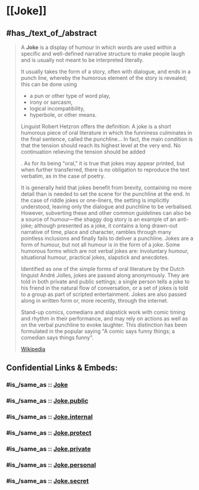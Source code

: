 
# [[Joke]] 


## #has_/text_of_/abstract 

> A **Joke** is a display of humour in which words are used within a specific and well-defined narrative structure 
> to make people laugh and is usually not meant to be interpreted literally. 
> 
> It usually takes the form of a story, often with dialogue, 
> and ends in a punch line, whereby the humorous element of the story is revealed; 
> this can be done using 
> - a pun or other type of word play, 
> - irony or sarcasm, 
> - logical incompatibility, 
> - hyperbole, or other means. 
> 
> Linguist Robert Hetzron offers the definition:
> A joke is a short humorous piece of oral literature in which the funniness culminates in the final sentence, called the punchline… 
> In fact, the main condition is that the tension should reach its highest level at the very end. 
> No continuation relieving the tension should be added
> 
> . As for its being "oral," it is true that jokes may appear printed, but when further transferred, there is no obligation to reproduce the text verbatim, as in the case of poetry.
>
> It is generally held that jokes benefit from brevity, containing no more detail than is needed to set the scene for the punchline at the end. In the case of riddle jokes or one-liners, the setting is implicitly understood, leaving only the dialogue and punchline to be verbalised. However, subverting these and other common guidelines can also be a source of humour—the shaggy dog story is an example of an anti-joke; although presented as a joke, it contains a long drawn-out narrative of time, place and character, rambles through many pointless inclusions and finally fails to deliver a punchline. Jokes are a form of humour, but not all humour is in the form of a joke. Some humorous forms which are not verbal jokes are: involuntary humour, situational humour, practical jokes, slapstick and anecdotes.
>
> Identified as one of the simple forms of oral literature by the Dutch linguist André Jolles, jokes are passed along anonymously. They are told in both private and public settings; a single person tells a joke to his friend in the natural flow of conversation, or a set of jokes is told to a group as part of scripted entertainment. Jokes are also passed along in written form or, more recently, through the internet.
>
> Stand-up comics, comedians and slapstick work with comic timing and rhythm in their performance, and may rely on actions as well as on the verbal punchline to evoke laughter. This distinction has been formulated in the popular saying "A comic says funny things; a comedian says things funny".
>
> [Wikipedia](https://en.wikipedia.org/wiki/Joke) 


## Confidential Links & Embeds: 

### #is_/same_as :: [Joke](/_Standards/Media/Joke.md) 

### #is_/same_as :: [Joke.public](/_public/Media/Joke.public.md) 

### #is_/same_as :: [Joke.internal](/_internal/Media/Joke.internal.md) 

### #is_/same_as :: [Joke.protect](/_protect/Media/Joke.protect.md) 

### #is_/same_as :: [Joke.private](/_private/Media/Joke.private.md) 

### #is_/same_as :: [Joke.personal](/_personal/Media/Joke.personal.md) 

### #is_/same_as :: [Joke.secret](/_secret/Media/Joke.secret.md)

